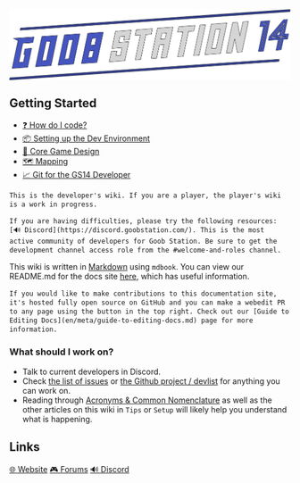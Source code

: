 <img src="en/assets/misc/logo.svg" width=768 style="margin-left:auto;margin-right:auto;display:block"/>

## Getting Started

- [:question: How do I code?](en/general-development/setup/howdoicode.md)
- [:package: Setting up the Dev Environment](en/general-development/setup/setting-up-a-development-environment.md)
- [:page_with_curl: Core Game Design](en/space-station-14/core-design.md)
- [:world_map: Mapping](en/space-station-14/mapping.md)
- [:chart_with_upwards_trend: Git for the GS14 Developer](en/general-development/setup/git-for-the-ss14-developer.md)

```admonish warning "Players beware"
This is the developer's wiki. If you are a player, the player's wiki is a work in progress.
```

```admonish question "Technical Issues"
If you are having difficulties, please try the following resources: [🔊 Discord](https://discord.goobstation.com/). This is the most active community of developers for Goob Station. Be sure to get the development channel access role from the #welcome-and-roles channel.
```

This wiki is written in [Markdown](https://docs.requarks.io/en/editors/markdown) using `mdbook`. You can view our README.md for the docs site [here](https://github.com/Goob-Station/docs/blob/master/README.md), which has useful information.

```admonish info "Making contributions"
If you would like to make contributions to this documentation site, it's hosted fully open source on GitHub and you can make a webedit PR to any page using the button in the top right. Check out our [Guide to Editing Docs](en/meta/guide-to-editing-docs.md) page for more information.
```

### What should I work on?

* Talk to current developers in Discord.
* Check [the list of issues](https://github.com/Goob-Station/Goob-Station/issues?q=is%3Aissue+is%3Aopen+sort%3Aupdated-desc) or [the Github project / devlist](https://github.com/orgs/Goob-Station/projects/2) for anything you can work on.
* Reading through [Acronyms & Common Nomenclature](en/general-development/codebase-info/acronyms-and-nomenclature.md) as well as the other articles on this wiki in `Tips` or `Setup` will likely help you understand what is happening.

## Links
[🌐 Website](https://goobstation.com/)
[🎮 Forums](https://forums.goobstation.com/)
[🔊 Discord](https://discord.goobstation.com/)
